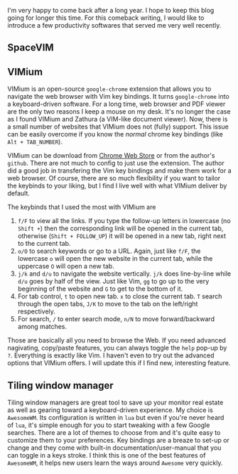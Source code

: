 I'm very happy to come back after a long year. I hope to keep this blog going for longer this time. For this comeback writing, I would like to introduce a few productivity softwares that served me very well recently. 

## SpaceVIM


## VIMium 
VIMium is an open-source `google-chrome` extension that allows you to navigate the web browser with Vim key bindings. It turns `google-chrome` into a keyboard-driven software. For a long time, web browser and PDF viewer are the only two reasons I keep a mouse on my desk. It's no longer the case as I found VIMium and Zathura (a VIM-like document viewer). Now, there is a small number of websites that VIMium does not (fully) support. This issue can be easily overcome if you know the *normal* chrome key bindings (like `Alt + TAB_NUMBER`).

VIMium can be download from [Chrome Web Store]() or from the author's `github`. There are not much to config to just use the extension. The author did a good job in transfering the Vim key bindings and make them work for a web browser. Of course, there are so much flexibility if you want to tailor the keybinds to your liking, but I find I live well with what VIMium deliver by default.

The keybinds that I used the most with VIMium are
1. `f/F` to view all the links. If you type the follow-up letters in lowercase (no `Shift +`) then the corresponding link will be opened in the current tab, otherwise (`Shift + FOLLOW_UP`) it will be opened in a new tab, right next to the current tab.
2. `o/O` to search keywords or go to a URL. Again, just like `f/F`, the lowercase `o` will open the new website in the current tab, while the uppercase `O` will open a new tab.
3. `j/k` and `d/u` to navigate the website vertically. `j/k` does line-by-line while `d/u` goes by half of the view. Just like Vim, `gg` to go up to the very beginning of the website and `G` to get to the bottom of it.
4. For tab control, `t` to open new tab. `x` to close the current tab. `T` search through the open tabs, `J/K` to move to the tab on the left/right respectively.
5. For search, `/` to enter search mode, `n/N` to move forward/backward among matches.

Those are basically all you need to browse the Web. If you need advanced nagivating, copy/paste features, you can always toggle the `help` pop-up by `?`. Everything is exactly like Vim. I haven't even to try out the advanced options that VIMium offers. I will update this if I find new, interesting feature.

## Tiling window manager
Tiling window managers are great tool to save up your monitor real estate as well as gearing toward a keyboard-driven experience. My choice is `AwesomeWM`. Its configuration is written in `lua` but even if you're never heard of `lua`, it's simple enough for you to start tweaking with a few Google searches. There are a lot of themes to choose from and it's quite easy to customize them to your preferences. Key bindings are a breaze to set-up or change and they come with built-in documentation/user-manual that you can toggle in a keys stroke. I think this is one of the best features of `AwesomeWM`, it helps new users learn the ways around `Awesome` very quickly.

